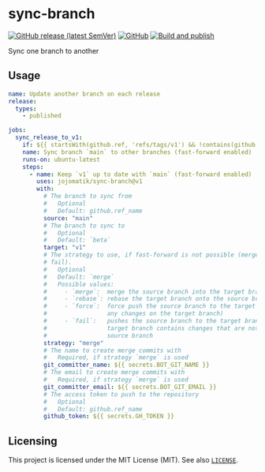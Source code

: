 # sync-branch
[![GitHub release (latest SemVer)](https://img.shields.io/github/v/release/jojomatik/sync-branch?sort=semver)](https://github.com/jojomatik/sync-branch/releases) [![GitHub](https://img.shields.io/github/license/jojomatik/sync-branch)](LICENSE) [![Build and publish](https://github.com/jojomatik/sync-branch/actions/workflows/publish.yml/badge.svg)](https://github.com/jojomatik/sync-branch/actions/workflows/publish.yml) 

Sync one branch to another

## Usage
```yml
name: Update another branch on each release
release:
  types:
    - published

jobs:
  sync_release_to_v1:
    if: ${{ startsWith(github.ref, 'refs/tags/v1') && !contains(github.ref, 'beta') }}
    name: Sync branch `main` to other branches (fast-forward enabled)
    runs-on: ubuntu-latest
    steps:
      - name: Keep `v1` up to date with `main` (fast-forward enabled)
        uses: jojomatik/sync-branch@v1
        with:
          # The branch to sync from
          #   Optional
          #   Default: github.ref_name
          source: "main"
          # The branch to sync to
          #   Optional
          #   Default: `beta`
          target: "v1"
          # The strategy to use, if fast-forward is not possible (merge, rebase, force, 
          # fail).
          #   Optional
          #   Default: `merge`
          #   Possible values:
          #     - `merge`:  merge the source branch into the target branch
          #     - `rebase`: rebase the target branch onto the source branch
          #     - `force`:  force push the source branch to the target branch (overrides
          #                 any changes on the target branch)
          #     - `fail`:   pushes the source branch to the target branch, fails if the 
          #                 target branch contains changes that are not present in the 
          #                 source branch
          strategy: "merge"
          # The name to create merge commits with
          #   Required, if strategy `merge` is used
          git_committer_name: ${{ secrets.BOT_GIT_NAME }}
          # The email to create merge commits with
          #   Required, if strategy `merge` is used
          git_committer_email: ${{ secrets.BOT_GIT_EMAIL }}
          # The access token to push to the repository
          #   Optional
          #   Default: github.ref_name
          github_token: ${{ secrets.GH_TOKEN }}
```

## Licensing
This project is licensed under the MIT License (MIT). See also [`LICENSE`](LICENSE).
